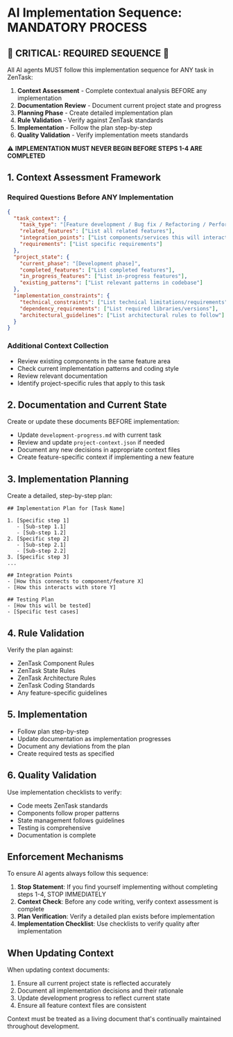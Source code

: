 # AI Implementation Sequence: MANDATORY PROCESS

## 🚨 CRITICAL: REQUIRED SEQUENCE 🚨

All AI agents MUST follow this implementation sequence for ANY task in ZenTask:

1. **Context Assessment** - Complete contextual analysis BEFORE any implementation
2. **Documentation Review** - Document current project state and progress
3. **Planning Phase** - Create detailed implementation plan
4. **Rule Validation** - Verify against ZenTask standards
5. **Implementation** - Follow the plan step-by-step
6. **Quality Validation** - Verify implementation meets standards

⚠️ **IMPLEMENTATION MUST NEVER BEGIN BEFORE STEPS 1-4 ARE COMPLETED**

## 1. Context Assessment Framework

### Required Questions Before ANY Implementation

```json
{
  "task_context": {
    "task_type": "[Feature development / Bug fix / Refactoring / Performance]",
    "related_features": ["List all related features"],
    "integration_points": ["List components/services this will interact with"],
    "requirements": ["List specific requirements"]
  },
  "project_state": {
    "current_phase": "[Development phase]",
    "completed_features": ["List completed features"],
    "in_progress_features": ["List in-progress features"],
    "existing_patterns": ["List relevant patterns in codebase"]
  },
  "implementation_constraints": {
    "technical_constraints": ["List technical limitations/requirements"],
    "dependency_requirements": ["List required libraries/versions"],
    "architectural_guidelines": ["List architectural rules to follow"]
  }
}
```

### Additional Context Collection

- Review existing components in the same feature area
- Check current implementation patterns and coding style
- Review relevant documentation
- Identify project-specific rules that apply to this task

## 2. Documentation and Current State

Create or update these documents BEFORE implementation:

- Update `development-progress.md` with current task
- Review and update `project-context.json` if needed
- Document any new decisions in appropriate context files
- Create feature-specific context if implementing a new feature

## 3. Implementation Planning

Create a detailed, step-by-step plan:

```
## Implementation Plan for [Task Name]

1. [Specific step 1]
   - [Sub-step 1.1]
   - [Sub-step 1.2]
2. [Specific step 2]
   - [Sub-step 2.1]
   - [Sub-step 2.2]
3. [Specific step 3]
...

## Integration Points
- [How this connects to component/feature X]
- [How this interacts with store Y]

## Testing Plan
- [How this will be tested]
- [Specific test cases]
```

## 4. Rule Validation

Verify the plan against:

- ZenTask Component Rules
- ZenTask State Rules
- ZenTask Architecture Rules
- ZenTask Coding Standards
- Any feature-specific guidelines

## 5. Implementation

- Follow plan step-by-step
- Update documentation as implementation progresses
- Document any deviations from the plan
- Create required tests as specified

## 6. Quality Validation

Use implementation checklists to verify:

- Code meets ZenTask standards
- Components follow proper patterns
- State management follows guidelines
- Testing is comprehensive
- Documentation is complete

## Enforcement Mechanisms

To ensure AI agents always follow this sequence:

1. **Stop Statement**: If you find yourself implementing without completing steps 1-4, STOP IMMEDIATELY
2. **Context Check**: Before any code writing, verify context assessment is complete
3. **Plan Verification**: Verify a detailed plan exists before implementation
4. **Implementation Checklist**: Use checklists to verify quality after implementation

## When Updating Context

When updating context documents:

1. Ensure all current project state is reflected accurately
2. Document all implementation decisions and their rationale
3. Update development progress to reflect current state
4. Ensure all feature context files are consistent

Context must be treated as a living document that's continually maintained throughout development. 